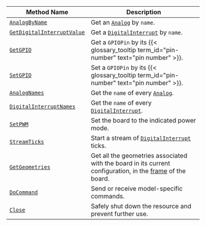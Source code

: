 <!-- prettier-ignore -->
Method Name | Description
----------- | -----------
[`AnalogByName`](/components/board/#analogbyname) | Get an [`Analog`](/components/board/#analogs) by `name`.
[`GetDigitalInterruptValue`](/components/board/#getdigitalinterruptvalue) | Get a [`DigitalInterrupt`](/components/board/#digital_interrupts) by `name`.
[`GetGPIO`](/components/board/#getgpio) | Get a `GPIOPin` by its {{< glossary_tooltip term_id="pin-number" text="pin number" >}}.
[`SetGPIO`](/components/board/#setgpio) | Set a `GPIOPin` by its {{< glossary_tooltip term_id="pin-number" text="pin number" >}}.
[`AnalogNames`](/components/board/#analognames) | Get the `name` of every [`Analog`](/components/board/#analogs).
[`DigitalInterruptNames`](/components/board/#digitalinterruptnames) | Get the `name` of every [`DigitalInterrupt`](/components/board/#digital_interrupts).
[`SetPWM`](/components/board/#setpwm) | Set the board to the indicated power mode.
[`StreamTicks`](/components/board/#streamticks) | Start a stream of [`DigitalInterrupt`](/components/board/#digital_interrupts) ticks.
[`GetGeometries`](/components/board/#getgeometries) | Get all the geometries associated with the board in its current configuration, in the [frame](/services/frame-system/) of the board.
[`DoCommand`](/components/board/#docommand) | Send or receive model-specific commands.
[`Close`](/components/board/#close) | Safely shut down the resource and prevent further use.
